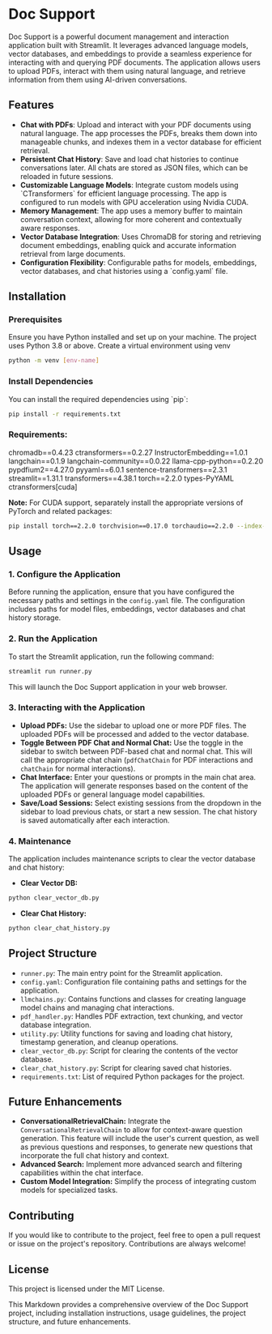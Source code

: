 # Doc Support

Doc Support is a powerful document management and interaction application built with Streamlit. It leverages advanced language models, vector databases, and embeddings to provide a seamless experience for interacting with and querying PDF documents. The application allows users to upload PDFs, interact with them using natural language, and retrieve information from them using AI-driven conversations.

## Features

-  **Chat with PDFs**:  Upload and interact with your PDF documents using natural language. The app processes the PDFs, breaks them down into manageable chunks, and indexes them in a vector database for efficient retrieval.
-  **Persistent Chat History**:  Save and load chat histories to continue conversations later. All chats are stored as JSON files, which can be reloaded in future sessions.
-  **Customizable Language Models**:  Integrate custom models using \`CTransformers\` for efficient language processing. The app is configured to run models with GPU acceleration using Nvidia CUDA.
-  **Memory Management**:  The app uses a memory buffer to maintain conversation context, allowing for more coherent and contextually aware responses.
-  **Vector Database Integration**:  Uses ChromaDB for storing and retrieving document embeddings, enabling quick and accurate information retrieval from large documents.
-  **Configuration Flexibility**:  Configurable paths for models, embeddings, vector databases, and chat histories using a \`config.yaml\` file.

##  Installation 

###  Prerequisites 

Ensure you have Python installed and set up on your machine. The project uses Python 3.8 or above. Create a virtual environment using venv
```bash
python -m venv [env-name]
```
###  Install Dependencies 

You can install the required dependencies using \`pip\`:

```bash
pip install -r requirements.txt
```
### **Requirements:**

chromadb==0.4.23
ctransformers==0.2.27
InstructorEmbedding==1.0.1
langchain==0.1.9
langchain-community==0.0.22
llama-cpp-python==0.2.20
pypdfium2==4.27.0
pyyaml==6.0.1
sentence-transformers==2.3.1
streamlit==1.31.1
transformers==4.38.1
torch==2.2.0
types-PyYAML
ctransformers[cuda]

**Note:** For CUDA support, separately install the appropriate versions of PyTorch and related packages:

```bash
pip install torch==2.2.0 torchvision==0.17.0 torchaudio==2.2.0 --index-url https://download.pytorch.org/whl/cu118
```
## **Usage**

### **1\. Configure the Application**

Before running the application, ensure that you have configured the necessary paths and settings in the `config.yaml` file. The configuration includes paths for model files, embeddings, vector databases and chat history storage.

### **2\. Run the Application**

To start the Streamlit application, run the following command:

```bash
streamlit run runner.py
```
This will launch the Doc Support application in your web browser.

  

### **3\. Interacting with the Application**

*   **Upload PDFs:** Use the sidebar to upload one or more PDF files. The uploaded PDFs will be processed and added to the vector database.
*   **Toggle Between PDF Chat and Normal Chat:** Use the toggle in the sidebar to switch between PDF-based chat and normal chat. This will call the appropriate chat chain (`pdfChatChain` for PDF interactions and `chatChain` for normal interactions).
*   **Chat Interface:** Enter your questions or prompts in the main chat area. The application will generate responses based on the content of the uploaded PDFs or general language model capabilities.
*   **Save/Load Sessions:** Select existing sessions from the dropdown in the sidebar to load previous chats, or start a new session. The chat history is saved automatically after each interaction.

### **4\. Maintenance**

The application includes maintenance scripts to clear the vector database and chat history:

*   **Clear Vector DB:**
```bash
python clear_vector_db.py
```
*   **Clear Chat History:**
```bash
python clear_chat_history.py
```
## **Project Structure**

*   `runner.py`: The main entry point for the Streamlit application.
*   `config.yaml`: Configuration file containing paths and settings for the application.
*   `llmchains.py`: Contains functions and classes for creating language model chains and managing chat interactions.
*   `pdf_handler.py`: Handles PDF extraction, text chunking, and vector database integration.
*   `utility.py`: Utility functions for saving and loading chat history, timestamp generation, and cleanup operations.
*   `clear_vector_db.py`: Script for clearing the contents of the vector database.
*   `clear_chat_history.py`: Script for clearing saved chat histories.
*   `requirements.txt`: List of required Python packages for the project.

## **Future Enhancements**
*   **ConversationalRetrievalChain:** Integrate the `ConversationalRetrievalChain` to allow for context-aware question generation. This feature will include the user's current question, as well as previous questions and responses, to generate new questions that incorporate the full chat history and context.
*   **Advanced Search:** Implement more advanced search and filtering capabilities within the chat interface.
*   **Custom Model Integration:** Simplify the process of integrating custom models for specialized tasks.


## **Contributing**

If you would like to contribute to the project, feel free to open a pull request or issue on the project's repository. Contributions are always welcome!


## **License**

This project is licensed under the MIT License.

  
This Markdown provides a comprehensive overview of the Doc Support project, including installation instructions, usage guidelines, the project structure, and future enhancements.

  

  

  

  
